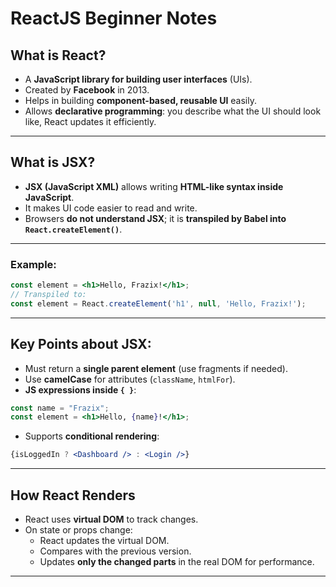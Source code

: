 # ReactJS Beginner Notes

## What is React?
- A **JavaScript library for building user interfaces** (UIs).
- Created by **Facebook** in 2013.
- Helps in building **component-based, reusable UI** easily.
- Allows **declarative programming**: you describe what the UI should look like, React updates it efficiently.

---

## What is JSX?
- **JSX (JavaScript XML)** allows writing **HTML-like syntax inside JavaScript**.
- It makes UI code easier to read and write.
- Browsers **do not understand JSX**; it is **transpiled by Babel into `React.createElement()`**.

---

### Example:
```jsx
const element = <h1>Hello, Frazix!</h1>;
// Transpiled to:
const element = React.createElement('h1', null, 'Hello, Frazix!');
```

---

## Key Points about JSX:
- Must return a **single parent element** (use fragments if needed).  
- Use **camelCase** for attributes (`className`, `htmlFor`).  
- **JS expressions inside `{ }`**:
```jsx
const name = "Frazix";
const element = <h1>Hello, {name}!</h1>;
```
- Supports **conditional rendering**:
```jsx
{isLoggedIn ? <Dashboard /> : <Login />}
```

---

## How React Renders
- React uses **virtual DOM** to track changes.
- On state or props change:
  - React updates the virtual DOM.
  - Compares with the previous version.
  - Updates **only the changed parts** in the real DOM for performance.

---
